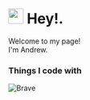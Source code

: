 <h1><img src="https://emojis.slackmojis.com/emojis/images/1531849430/4246/blob-sunglasses.gif?1531849430" width="30"/> Hey!.</h1>

<p>Welcome to my page! </br> I'm Andrew.

<h3>Things I code with</h3>
<img alt="Brave" src="https://img.shields.io/badge/Brave-FB542B?style=for-the-badge&logo=Brave&logoColor=white" />
